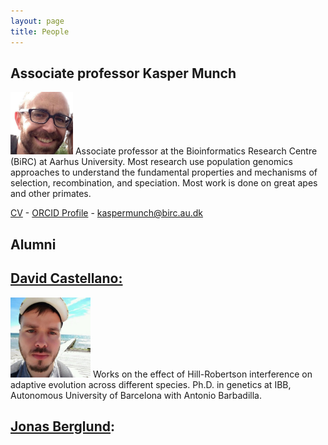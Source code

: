 ```yaml
---
layout: page
title: People
---
```

## Associate professor Kasper Munch

<p><span class="image left"><img src="images/kasper.jpg"  style="height:100px;" /></span> Associate professor at the Bioinformatics Research Centre (BiRC) at Aarhus University. Most research use population genomics approaches to understand the fundamental properties and mechanisms of selection, recombination, and speciation. Most work is done on great apes and other primates.</p>

[CV]() - 
[ORCID Profile](http://orcid.org/) - 
[kaspermunch@birc.au.dk](mailto:kaspermunch@birc.au.dk)


## Alumni

## [David Castellano:](https://)

<p><span class="image right"><img src="images/david_castellano3.png" style="height:128px;" /></span> Works on the effect of Hill-Robertson interference on adaptive evolution across different species. Ph.D. in genetics at IBB, Autonomous University of Barcelona with Antonio Barbadilla.</p>


## [Jonas Berglund](https://):

<p><span class="image right"><img src="images/jonas_berglund2.png"  style="height:228px; /></span> Works on GC-biased gene conversion. PhD in genetics at IMBIM, Uppsala Universitet with Dr. Matthew T. Webster. Comes from a postdoc in genomics at IMBIM, Uppsala Universitet with Dr. Patric Jern.</p>


